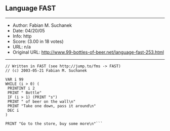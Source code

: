 
## Language FAST ##
---
- Author: Fabian M. Suchanek
- Date: 04/20/05
- Info: http
- Score:  (3.00 in 18 votes)
- URL: n/a
- Original URL: http://www.99-bottles-of-beer.net/language-fast-253.html
---

```// 99 Bottles of Beer
// Written in FAST (see http://jump.to/fms -> FAST)
// (c) 2003-05-21 Fabian M. Suchanek

VAR i 99
WHILE (i > 0) (
 PRINTINT i 2
 PRINT " Bottle"
 IF (i > 1) (PRINT "s")
 PRINT " of beer on the wall\n"
 PRINT "Take one down, pass it around\n"
 DEC i
)

PRINT "Go to the store, buy some more\n"```